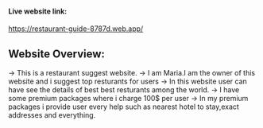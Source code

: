 #### Live website link:

https://restaurant-guide-8787d.web.app/

## Website Overview: 
-> This is a restaurant suggest website.
-> I am Maria.I am the owner of this website and i suggest top resturants for users
-> In this website user can have see the details of best best resturants among the world.
-> I have some premium packages where i charge 100$ per user
-> In my premium packages i provide user every help such as nearest hotel to stay,exact addresses and everything.

